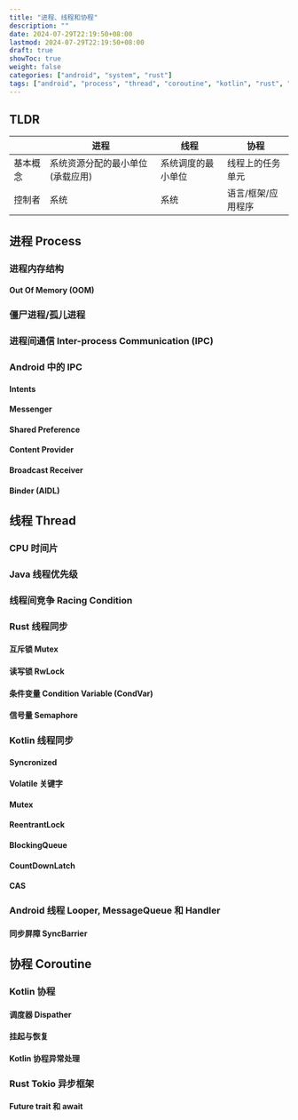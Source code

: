 ```yaml
---
title: "进程、线程和协程"
description: ""
date: 2024-07-29T22:19:50+08:00
lastmod: 2024-07-29T22:19:50+08:00
draft: true
showToc: true
weight: false
categories: ["android", "system", "rust"]
tags: ["android", "process", "thread", "coroutine", "kotlin", "rust", "tokio"]
---
```


## TLDR

|     | 进程 | 线程 | 协程 |
| --- | --- | --- | --- |
| 基本概念 | 系统资源分配的最小单位 (承载应用) | 系统调度的最小单位 | 线程上的任务单元 |
| 控制者 | 系统 | 系统 | 语言/框架/应用程序 |

## 进程 Process

### 进程内存结构

#### Out Of Memory (OOM)

### 僵尸进程/孤儿进程

### 进程间通信 Inter-process Communication (IPC)

### Android 中的 IPC

#### Intents

#### Messenger

#### Shared Preference

#### Content Provider

#### Broadcast Receiver

#### Binder (AIDL)

## 线程 Thread

### CPU 时间片

### Java 线程优先级

### 线程间竞争 Racing Condition

### Rust 线程同步

#### 互斥锁 Mutex

#### 读写锁 RwLock

#### 条件变量 Condition Variable (CondVar)

#### 信号量 Semaphore

### Kotlin 线程同步

#### Syncronized

#### Volatile 关键字

#### Mutex

#### ReentrantLock

#### BlockingQueue

#### CountDownLatch

#### CAS

### Android 线程 Looper, MessageQueue 和 Handler

#### 同步屏障 SyncBarrier

## 协程 Coroutine

### Kotlin 协程

#### 调度器 Dispather

#### 挂起与恢复

#### Kotlin 协程异常处理

### Rust Tokio 异步框架

#### Future trait 和 await